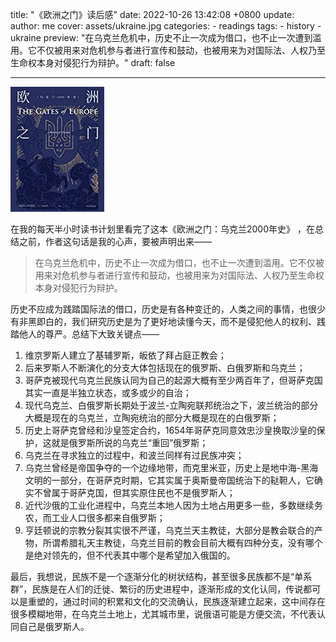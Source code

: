 title: "《欧洲之门》读后感"
date: 2022-10-26 13:42:08 +0800
update:
author: me
cover: assets/ukraine.jpg
categories:
    - readings
tags:
    - history
    - ukraine
preview: "在乌克兰危机中，历史不止一次成为借口，也不止一次遭到滥用。它不仅被用来对危机参与者进行宣传和鼓动，也被用来为对国际法、人权乃至生命权本身对侵犯行为辩护。"
draft: false

---

![](assets/ukraine.jpg)

在我的每天半小时读书计划里看完了这本《欧洲之门：乌克兰2000年史》 ，在总结之前，作者这句话是我的心声，要被声明出来——

> 在乌克兰危机中，历史不止一次成为借口，也不止一次遭到滥用。它不仅被用来对危机参与者进行宣传和鼓动，也被用来为对国际法、人权乃至生命权本身对侵犯行为辩护。

历史不应成为践踏国际法的借口，历史是有各种变迁的，人类之间的事情，也很少有非黑即白的，我们研究历史是为了更好地读懂今天，而不是侵犯他人的权利、践踏他人的尊严。总结下大致关键点——

1. 维京罗斯人建立了基辅罗斯，皈依了拜占庭正教会；
2. 后来罗斯人不断演化的分支大体包括现在的俄罗斯、白俄罗斯和乌克兰；
3. 哥萨克被现代乌克兰民族认同为自己的起源大概有至少两百年了，但哥萨克国其实一直是半独立状态，或多或少的自治；
4. 现代乌克兰、白俄罗斯长期处于波兰-立陶宛联邦统治之下，波兰统治的部分大概是现在的乌克兰，立陶宛统治的部分大概是现在的白俄罗斯；
5. 历史上哥萨克曾经和沙皇签定合约，1654年哥萨克同意效忠沙皇换取沙皇的保护，这就是俄罗斯所说的乌克兰“重回”俄罗斯；
6. 乌克兰在寻求独立的过程中，和波兰同样有过民族冲突；
7. 乌克兰曾经是帝国争夺的一个边缘地带，而克里米亚，历史上是地中海-黑海文明的一部分，在哥萨克时期，它其实属于奥斯曼帝国统治下的鞑靼人，它确实不曾属于哥萨克国，但其实原住民也不是俄罗斯人；
8. 近代沙俄的工业化进程中，乌克兰本地人因为土地占用更多一些，多数继续务农，而工业人口很多都来自俄罗斯；
9. 亨廷顿说的宗教分裂其实很不严谨，乌克兰天主教徒，大部分是教会联合的产物，所谓希腊礼天主教徒，乌克兰目前的教会目前大概有四种分支，没有哪个是绝对领先的，但不代表其中哪个是希望加入俄国的。

最后，我想说，民族不是一个逐渐分化的树状结构，甚至很多民族都不是“单系群”，民族是在人们的迁徙、繁衍的历史进程中，逐渐形成的文化认同，传说都可以是重塑的，通过时间的积累和文化的交流确认，民族逐渐建立起来，这中间存在很多模糊地带，在乌克兰土地上，尤其城市里，说俄语可能是方便交流，不代表认同自己是俄罗斯人。

